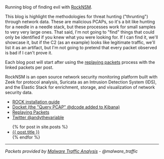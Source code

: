 Running blog of finding evil with [RockNSM](https://rocknsm.io).  

This blog is highlight the methodologies for threat hunting ("thrunting") through network data. These are malicious PCAPs, so it's a bit like hunting for a needle in a needle stack, but these processes work for small samples to very very large ones. That said, I'm not going to "find" things that could only be identified if you knew what you were looking for. If I can find it, we'll showcase it, but if the C2 (as an example) looks like legitimate traffic, we'll list it as an artifact, but I'm not going to pretend that every packet observed is bad if I can't prove it.

Each blog post will start after using the [replaying packets](https://github.com/huntops-blue/huntops-blue.github.io/blob/master/rock-install.md#getting-data-into-rock) process with the linked packets per post.

RockNSM is an open source network security monitoring platform built with Zeek for protocol analysis, Suricata as an Intrusion Detection System (IDS), and the Elastic Stack for enrichment, storage, and visualization of network security data.  

- [ROCK installation guide](./rock-install.md)
- [Docket (the "Query PCAP" @dcode added to Kibana)](https://docs.rocknsm.io/services/docket/)
- [Replaying Packets](https://github.com/huntops-blue/huntops-blue.github.io/blob/master/rock-install.md#getting-data-into-rock)
- [Twitter @andythevariable](https://twitter.com/andythevariable)  

<ul>
  {% for post in site.posts %}
    <li>
      <a href="{{ post.url }}">{{ post.title }}</a>
    </li>
  {% endfor %}
</ul>

---
*Packets provided by [Malware Traffic Analysis](https://www.malware-traffic-analysis.net) - @malware_traffic*
